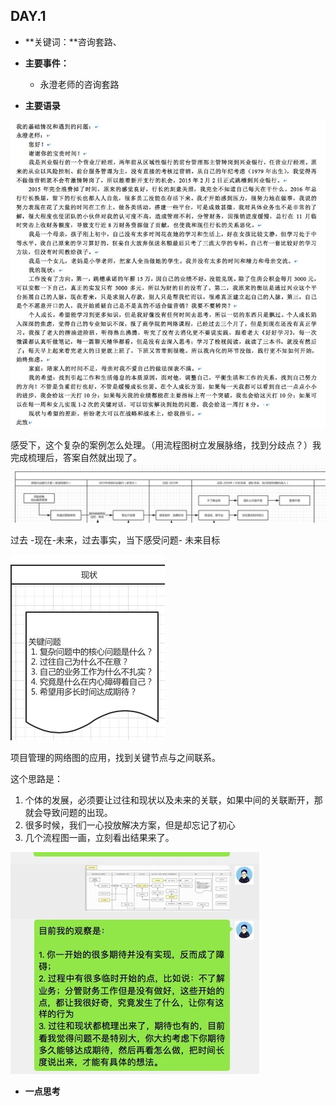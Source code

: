 ## DAY.1
+ **关键词：**咨询套路、
+ **主要事件：**
    + 永澄老师的咨询套路
    
    
+ **主要语录**


![](./_image/de292ff253af727f4895e46f271dd84.jpg)

感受下，这个复杂的案例怎么处理。（用流程图树立发展脉络，找到分歧点？）我完成梳理后，答案自然就出现了。
![](./_image/75457ca23b274dfd204f9d1f3f345fe.jpg)

过去 -现在-未来，过去事实，当下感受问题- 未来目标


![](./_image/3527ff28d54956f1e493e90d6c343c4.jpg)

项目管理的网络图的应用，找到关键节点与之间联系。

这个思路是：

1. 个体的发展，必须要让过往和现状以及未来的关联，如果中间的关联断开，那就会导致问题的出现。
2. 很多时候，我们一心投放解决方案，但是却忘记了初心
3. 几个流程图一画，立刻看出结果来了。


![](./_image/fc5fe0bd7e7641f787e93b0f0cf4183.jpg)



+ **一点思考**